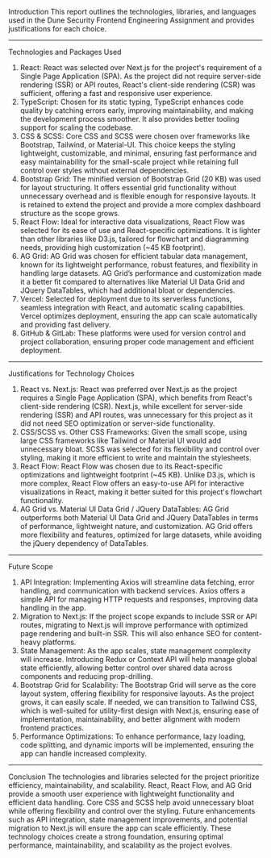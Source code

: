 Introduction
This report outlines the technologies, libraries, and languages used in the Dune Security Frontend Engineering Assignment and provides justifications for each choice.
________________________________________
Technologies and Packages Used
1.	React: React was selected over Next.js for the project's requirement of a Single Page Application (SPA). As the project did not require server-side rendering (SSR) or API routes, React's client-side rendering (CSR) was sufficient, offering a fast and responsive user experience.
2.	TypeScript: Chosen for its static typing, TypeScript enhances code quality by catching errors early, improving maintainability, and making the development process smoother. It also provides better tooling support for scaling the codebase.
3.	CSS & SCSS: Core CSS and SCSS were chosen over frameworks like Bootstrap, Tailwind, or Material-UI. This choice keeps the styling lightweight, customizable, and minimal, ensuring fast performance and easy maintainability for the small-scale project while retaining full control over styles without external dependencies.
4.	Bootstrap Grid: The minified version of Bootstrap Grid (20 KB) was used for layout structuring. It offers essential grid functionality without unnecessary overhead and is flexible enough for responsive layouts. It is retained to extend the project and provide a more complex dashboard structure as the scope grows.
5.	React Flow: Ideal for interactive data visualizations, React Flow was selected for its ease of use and React-specific optimizations. It is lighter than other libraries like D3.js, tailored for flowchart and diagramming needs, providing high customization (~45 KB footprint).
6.	AG Grid: AG Grid was chosen for efficient tabular data management, known for its lightweight performance, robust features, and flexibility in handling large datasets. AG Grid’s performance and customization made it a better fit compared to alternatives like Material UI Data Grid and JQuery DataTables, which had additional bloat or dependencies.
7.	Vercel: Selected for deployment due to its serverless functions, seamless integration with React, and automatic scaling capabilities. Vercel optimizes deployment, ensuring the app can scale automatically and providing fast delivery.
8.	GitHub & GitLab: These platforms were used for version control and project collaboration, ensuring proper code management and efficient deployment.
________________________________________
Justifications for Technology Choices
1.	React vs. Next.js: React was preferred over Next.js as the project requires a Single Page Application (SPA), which benefits from React's client-side rendering (CSR). Next.js, while excellent for server-side rendering (SSR) and API routes, was unnecessary for this project as it did not need SEO optimization or server-side functionality.
2.	CSS/SCSS vs. Other CSS Frameworks: Given the small scope, using large CSS frameworks like Tailwind or Material UI would add unnecessary bloat. SCSS was selected for its flexibility and control over styling, making it more efficient to write and maintain the stylesheets.
3.	React Flow: React Flow was chosen due to its React-specific optimizations and lightweight footprint (~45 KB). Unlike D3.js, which is more complex, React Flow offers an easy-to-use API for interactive visualizations in React, making it better suited for this project's flowchart functionality.
4.	AG Grid vs. Material UI Data Grid / JQuery DataTables: AG Grid outperforms both Material UI Data Grid and JQuery DataTables in terms of performance, lightweight nature, and customization. AG Grid offers more flexibility and features, optimized for large datasets, while avoiding the jQuery dependency of DataTables.
________________________________________
Future Scope
1.	API Integration: Implementing Axios will streamline data fetching, error handling, and communication with backend services. Axios offers a simple API for managing HTTP requests and responses, improving data handling in the app.
2.	Migration to Next.js: If the project scope expands to include SSR or API routes, migrating to Next.js will improve performance with optimized page rendering and built-in SSR. This will also enhance SEO for content-heavy platforms.
3.	State Management: As the app scales, state management complexity will increase. Introducing Redux or Context API will help manage global state efficiently, allowing better control over shared data across components and reducing prop-drilling.
4.	Bootstrap Grid for Scalability: The Bootstrap Grid will serve as the core layout system, offering flexibility for responsive layouts. As the project grows, it can easily scale. If needed, we can transition to Tailwind CSS, which is well-suited for utility-first design with Next.js, ensuring ease of implementation, maintainability, and better alignment with modern frontend practices.
5.	Performance Optimizations: To enhance performance, lazy loading, code splitting, and dynamic imports will be implemented, ensuring the app can handle increased complexity.
________________________________________
Conclusion
The technologies and libraries selected for the project prioritize efficiency, maintainability, and scalability. React, React Flow, and AG Grid provide a smooth user experience with lightweight functionality and efficient data handling. Core CSS and SCSS help avoid unnecessary bloat while offering flexibility and control over the styling.
Future enhancements such as API integration, state management improvements, and potential migration to Next.js will ensure the app can scale efficiently. These technology choices create a strong foundation, ensuring optimal performance, maintainability, and scalability as the project evolves.

